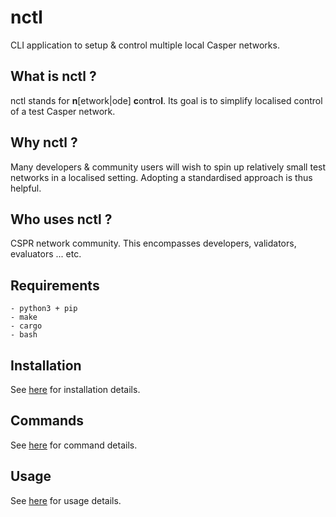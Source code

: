 nctl
===============

CLI application to setup & control multiple local Casper networks.

What is nctl ?
--------------------------------------

nctl stands for **n**[etwork|ode] **c**on**t**ro**l**.  Its goal is to simplify localised control of a test Casper network.

Why nctl ?
--------------------------------------

Many developers & community users will wish to spin up relatively small test networks in a localised setting.  Adopting a standardised approach is thus helpful.

Who uses nctl ?
--------------------------------------

CSPR network community.  This encompasses developers, validators, evaluators ... etc.

Requirements
--------------------------------------

    - python3 + pip
    - make
    - cargo
    - bash

Installation
--------------------------------------

See [here](docs/installation.md) for installation details.

Commands
--------------------------------------

See [here](docs/commands.md) for command details.

Usage
--------------------------------------

See [here](docs/usage.md) for usage details.
